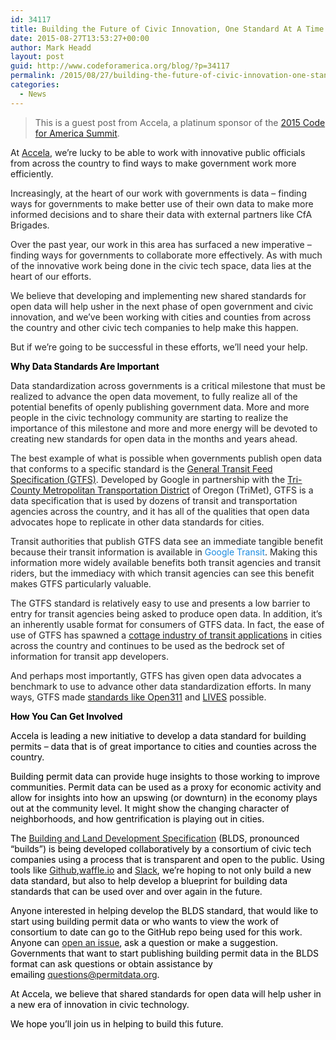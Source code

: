 ```yaml
---
id: 34117
title: Building the Future of Civic Innovation, One Standard At A Time
date: 2015-08-27T13:53:27+00:00
author: Mark Headd
layout: post
guid: http://www.codeforamerica.org/blog/?p=34117
permalink: /2015/08/27/building-the-future-of-civic-innovation-one-standard-at-a-time/
categories:
  - News
---
```

> This is a guest post from Accela, a platinum sponsor of the [2015 Code for America Summit](http://cfasummit.org).

At [Accela](https://www.accela.com/), we’re lucky to be able to work with innovative public officials from across the country to find ways to make government work more efficiently.

<p class="c0 c5" style="color: #000000;">
  <span class="c2" style="color: #222222;">Increasingly, at the heart of our work with governments is data &#8211; finding ways for governments to make better use of their own data to make more informed decisions and to share their data with external partners like CfA Brigades.</span>
</p>

<p class="c0 c5" style="color: #000000;">
  <span class="c2" style="color: #222222;">Over the past year, our work in this area has surfaced a new imperative &#8211; finding ways for governments to collaborate more effectively. As with much of the innovative work being done in the civic tech space, data lies at the heart of our efforts.</span>
</p>

<p class="c0 c5" style="color: #000000;">
  <span class="c2" style="color: #222222;">We believe that developing and implementing new shared standards for open data will help usher in the next phase of open government and civic innovation, and we’ve been working with cities and counties from across the country and other civic tech companies to help make this happen.</span>
</p>

<p class="c0 c5" style="color: #000000;">
  <span class="c2" style="color: #222222;">But if we’re going to be successful in these efforts, we’ll need your help.</span>
</p>

<p class="c0" style="color: #000000;">
  <span class="c7" style="font-weight: bold;">Why Data Standards Are Important</span>
</p>

<p class="c0" style="color: #000000;">
  <span class="c2" style="color: #222222;">Data standardization across governments is a critical milestone that must be realized to advance the open data movement, to fully realize all of the potential benefits of openly publishing government data. More and more people in the civic technology community are starting to realize the importance of this milestone and more and more energy will be devoted to creating new standards for open data in the months and years ahead.</span>
</p>

<p class="c0 c6" style="color: #000000;">
  <span class="c2" style="color: #222222;">The best example of what is possible when governments publish open data that conforms to a specific standard is the </span><span class="c8" style="color: #1b8be0;"><a class="c1" href="https://developers.google.com/transit/gtfs/">General Transit Feed Specification (GTFS)</a></span><span class="c2" style="color: #222222;">. Developed by Google in partnership with the </span><span class="c8" style="color: #1b8be0;"><a class="c1" href="http://www.google.com/url?q=http%3A%2F%2Ftrimet.org%2F&sa=D&sntz=1&usg=AFQjCNH7ghmgE6iMoedX5J6Ny5ZYLFEZ9A">Tri-County Metropolitan Transportation District</a></span><span class="c2" style="color: #222222;"> of Oregon (TriMet), GTFS is a data specification that is used by dozens of transit and transportation agencies across the country, and it has all of the qualities that open data advocates hope to replicate in other data standards for cities.</span>
</p>

<p class="c0 c6" style="color: #000000;">
  <span class="c2" style="color: #222222;">Transit authorities that publish GTFS data see an immediate tangible benefit because their transit information is available in </span><span class="c8" style="color: #1b8be0;">Google Transit</span><span class="c2" style="color: #222222;">. Making this information more widely available benefits both transit agencies and transit riders, but the immediacy with which transit agencies can see this benefit makes GTFS particularly valuable.</span>
</p>

<p class="c0 c6" style="color: #000000;">
  <span class="c2" style="color: #222222;">The GTFS standard is relatively easy to use and presents a low barrier to entry for transit agencies being asked to produce open data. In addition, it&#8217;s an inherently usable format for consumers of GTFS data. In fact, the ease of use of GTFS has spawned a </span><span class="c8" style="color: #1b8be0;"><a class="c1" href="http://www.google.com/url?q=http%3A%2F%2Fwww.citygoround.org%2F&sa=D&sntz=1&usg=AFQjCNHHupVpsFX8ObcnHzS9LArlVXn4Rg">cottage industry of transit applications</a></span><span class="c2" style="color: #222222;"> in cities across the country and continues to be used as the bedrock set of information for transit app developers.</span>
</p>

<p class="c0 c6" style="color: #000000;">
  <span class="c2" style="color: #222222;">And perhaps most importantly, GTFS has given open data advocates a benchmark to use to advance other data standardization efforts. In many ways, GTFS made </span><span class="c8" style="color: #1b8be0;"><a class="c1" href="http://www.google.com/url?q=http%3A%2F%2Fopen311.org%2F&sa=D&sntz=1&usg=AFQjCNGfW8mmMJ1G_aF9upFgJYTZ2vTTfg">standards like Open311</a></span><span class="c2" style="color: #222222;"> and </span><span class="c4" style="color: #1155cc;"><a class="c1" href="http://www.google.com/url?q=http%3A%2F%2Fwww.yelp.com%2Fhealthscores&sa=D&sntz=1&usg=AFQjCNFGF8a1hxdZV5wgQSbikQhIj_keHg">LIVES</a></span><span class="c2" style="color: #222222;"> possible.</span>
</p>

<p class="c0" style="color: #000000;">
  <span class="c7" style="font-weight: bold;">How You Can Get Involved</span>
</p>

<p class="c0" style="color: #000000;">
  Accela is leading a new initiative to develop a data standard for building permits &#8211; data that is of great importance to cities and counties across the country.
</p>

<p class="c0" style="color: #000000;">
  Building permit data can provide huge insights to those working to improve communities. Permit data can be used as a proxy for economic activity and allow for insights into how an upswing (or downturn) in the economy plays out at the community level. It might show the changing character of neighborhoods, and how gentrification is playing out in cities.
</p>

<p class="c0" style="color: #000000;">
  The <span class="c4" style="color: #1155cc;"><a class="c1" href="http://www.google.com/url?q=http%3A%2F%2Fpermitdata.org%2F&sa=D&sntz=1&usg=AFQjCNEPzKmZA4k431UE0GjhfzMpr3thTA">Building and Land Development Specification</a></span> (BLDS, pronounced “builds”) is being developed collaboratively by a consortium of civic tech companies using a process that is transparent and open to the public. Using tools like <span class="c4" style="color: #1155cc;"><a class="c1" href="https://www.google.com/url?q=https%3A%2F%2Fgithub.com%2Fopen-data-standards%2Fpermitdata.org%2Fissues&sa=D&sntz=1&usg=AFQjCNFwkaP4VYI4LaGkOouktUn7ICo3QQ">Github</a></span>,<span class="c4" style="color: #1155cc;"><a class="c1" href="https://www.google.com/url?q=https%3A%2F%2Fwaffle.io%2Fopen-data-standards%2Fpermitdata.org&sa=D&sntz=1&usg=AFQjCNElsl5gR_q5baD53oWhNFWr60tDzw">waffle.io</a></span> and <span class="c4" style="color: #1155cc;"><a class="c1" href="https://www.google.com/url?q=https%3A%2F%2Fpermitdata.slack.com&sa=D&sntz=1&usg=AFQjCNGNd_OPaMiwGMJMwvsi0yXhvVcBBw">Slack</a></span>, we’re hoping to not only build a new data standard, but also to help develop a blueprint for building data standards that can be used over and over again in the future.
</p>

<p class="c0" style="color: #000000;">
  Anyone interested in helping develop the BLDS standard, that would like to start using building permit data or who wants to view the work of consortium to date can go to the GitHub repo being used for this work. Anyone can <span class="c4" style="color: #1155cc;"><a class="c1" href="https://www.google.com/url?q=https%3A%2F%2Fgithub.com%2Fopen-data-standards%2Fpermitdata.org%2Fissues&sa=D&sntz=1&usg=AFQjCNFwkaP4VYI4LaGkOouktUn7ICo3QQ">open an issue</a></span>, ask a question or make a suggestion. Governments that want to start publishing building permit data in the BLDS format can ask questions or obtain assistance by emailing <span class="c4" style="color: #1155cc;"><a class="c1" href="mailto:questions@permitdata.org">questions@permitdata.org</a></span>.
</p>

<p class="c0" style="color: #000000;">
  At Accela, we believe that shared standards for open data will help usher in a new era of innovation in civic technology.
</p>

<p class="c0" style="color: #000000;">
  We hope you’ll join us in helping to build this future.
</p>